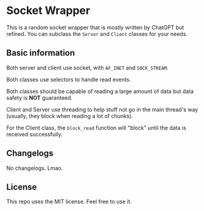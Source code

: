 # Socket Wrapper

This is a random socket wrapper that is mostly written by ChatGPT but refined. You can subclass the `Server` and `Client` classes for your needs.

## Basic information

Both server and client use socket, with `AF_INET` and `SOCK_STREAM`.

Both classes use selectors to handle read events.

Both classes should be capable of reading a large amount of data but data safety is **NOT** guaranteed.

Client and Server use threading to help stuff not go in the main thread's way (usually, they block when reading a lot of chunks).

For the Client class, the `block_read` function will "block" until the data is received successfully.

## Changelogs

No changelogs. Lmao.

## License

This repo uses the MIT license. Feel free to use it.